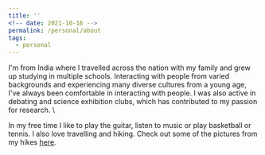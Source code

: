 ```yaml
---
title: ''
<!-- date: 2021-10-16 -->
permalink: /personal/about
tags:
  - personal
---
```


I'm from India where I travelled across the nation with my family and grew up studying in multiple schools. Interacting with people from varied backgrounds and experiencing many diverse cultures from a young age, I've always been comfortable in interacting with people. I was also active in debating and science exhibition clubs, which has contributed to my passion for research. \

In my free time I like to play the guitar, listen to music or play basketball or tennis. I also love travelling and hiking. Check out some of the pictures from my hikes [here]().
